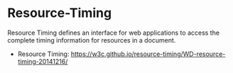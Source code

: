 Resource-Timing
===============

Resource Timing defines an interface for web applications to access the
complete timing information for resources in a document.

- Resource Timing: https://w3c.github.io/resource-timing/WD-resource-timing-20141216/
